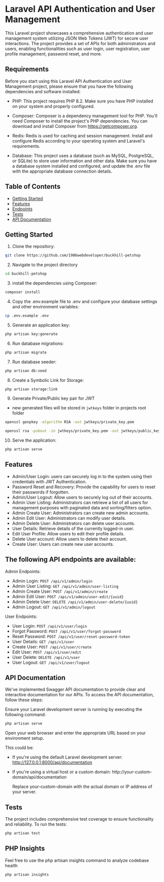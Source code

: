 # Laravel API Authentication and User Management

This Laravel project showcases a comprehensive authentication and user management system utilizing JSON Web Tokens (JWT) for secure user interactions. The project provides a set of APIs for both administrators and users, enabling functionalities such as user login, user registration, user profile management, password reset, and more.

## Requirements
Before you start using this Laravel API Authentication and User Management project, please ensure that you have the following dependencies and software installed:

- PHP: This project requires PHP 8.2. Make sure you have PHP installed on your system and properly configured.

- Composer: Composer is a dependency management tool for PHP. You'll need Composer to install the project's PHP dependencies. You can download and install Composer from https://getcomposer.org.

- Redis: Redis is used for caching and session management. Install and configure Redis according to your operating system and Laravel's requirements.

- Database: This project uses a database (such as MySQL, PostgreSQL, or SQLite) to store user information and other data. Make sure you have a database system installed and configured, and update the .env file with the appropriate database connection details.

## Table of Contents

- [Getting Started](#getting-started)
- [Features](#features)
- [Endpoints](#endpoints)
- [Tests](#tests)
- [API Documentation](#api-documentation)


## Getting Started

1. Clone the repository:

```bash
git clone https://github.com/1986webdeveloper/buckhill-petshop
```

2. Navigate to the project directory
```bash
cd buckhill-petshop
```

3. install the dependencies using Composer:
```bash
composer install
```

4. Copy the .env.example file to .env and configure your database settings and other environment variables:
```bash
cp .env.example .env
```

5. Generate an application key:
```bash
php artisan key:generate
```

6. Run database migrations:
```bash
php artisan migrate
```

7. Run database seeder:
```bash
php artisan db:seed
```

8. Create a Symbolic Link for Storage:
```bash
php artisan storage:link
```

9. Generate Private/Public key pair for JWT
- new generated files will be stored in `jwtkeys` folder in projects root folder
```bash
openssl genpkey -algorithm RSA -out jwtkeys/private_key.pem
```

```bash
openssl rsa -pubout -in jwtkeys/private_key.pem -out jwtkeys/public_key.pem
```

10. Serve the application:
```bash
php artisan serve
```

## Features

- Admin/User Login: users can securely log in to the system using their credentials with JWT Authentication.
- Password Reset and Recovery: Provide the capability for users to reset their passwords if forgotten.
- Admin/User Logout: Allow users to securely log out of their accounts.
- Admin User Listing: Administrators can retrieve a list of all users for management purposes with paginated data and sorting/filters option.
- Admin Create User: Administrators can create new admin accounts.
- Admin Edit User: Administrators can modify user details.
- Admin Delete User: Administrators can delete user accounts.
- User Details: Retrieve details of the currently logged-in user.
- Edit User Profile: Allow users to edit their profile details.
- Delete User account: Allow users to delete their account.
- Create User: Users can create new user accounts.

## The following API endpoints are available:

Admin Endpoints:
- Admin Login: `POST /api/v1/admin/login`
- Admin User Listing: `GET /api/v1/admin/user-listing`
- Admin Create User: `POST /api/v1/admin/create`
- Admin Edit User: `POST /api/v1/admin/user-edit/{uuid}`
- Admin Delete User: `DELETE /api/v1/admin/user-delete/{uuid}`
- Admin Logout: `GET /api/v1/admin/logout`

User Endpoints:
- User Login: `POST /api/v1/user/login`
- Forgot Password: `POST /api/v1/user/forgot-password`
- Reset Password: `POST /api/v1/user/reset-password-token`
- User Details: `GET /api/v1/user`
- Create User: `POST /api/v1/user/create`
- Edit User: `POST /api/v1/user/edit`
- User Delete: `DELETE /api/v1/user`
- User Logout: `GET /api/v1/user/logout`

## API Documentation

We've implemented Swagger API documentation to provide clear and interactive documentation for our APIs. To access the API documentation, follow these steps:

Ensure your Laravel development server is running by executing the following command:
```bash
php artisan serve
```
Open your web browser and enter the appropriate URL based on your environment setup.

This could be:

- If you're using the default Laravel development server: http://127.0.0.1:8000/api/documentation

- If you're using a virtual host or a custom domain: http://your-custom-domain/api/documentation

  Replace your-custom-domain with the actual domain or IP address of your server.

## Tests
The project includes comprehensive test coverage to ensure functionality and reliability. To run the tests:
```bash
php artisan test
```

## PHP Insights
Feel free to use the php artisan insights command to analyze codebase health
```bash
php artisan insights
```
